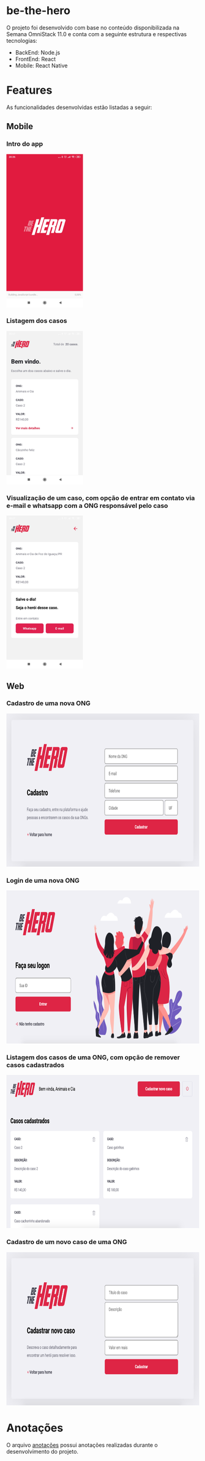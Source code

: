 # be-the-hero
O projeto foi desenvolvido com base no conteúdo disponibilizada na Semana OmniStack 11.0 e conta com a seguinte estrutura e respectivas tecnologias:
* BackEnd: Node.js
* FrontEnd: React
* Mobile: React Native

# Features
As funcionalidades desenvolvidas estão listadas a seguir:

## Mobile
### Intro do app
<img src="https://github.com/marcylanger/be-the-hero/blob/master/capturas-de-tela/app-intro.jpg" data-canonical-src="https://github.com/marcylanger/be-the-hero/blob/master/capturas-de-tela/app-intro.jpg" width="200" height="400" />

### Listagem dos casos
<img src="https://github.com/marcylanger/be-the-hero/blob/master/capturas-de-tela/app-listagem-de-casos.jpg" data-canonical-src="https://github.com/marcylanger/be-the-hero/blob/master/capturas-de-tela/app-listagem-de-casos.jpg" width="200" height="400" />

### Visualização de um caso, com opção de entrar em contato via e-mail e whatsapp com a ONG responsável pelo caso
<img src="https://github.com/marcylanger/be-the-hero/blob/master/capturas-de-tela/app-visualizacao-caso.jpg" data-canonical-src="https://github.com/marcylanger/be-the-hero/blob/master/capturas-de-tela/app-visualizacao-caso.jpg" width="200" height="400" />

## Web
### Cadastro de uma nova ONG
<img src="https://github.com/marcylanger/be-the-hero/blob/master/capturas-de-tela/web-cadastro-ong.png" data-canonical-src="https://github.com/marcylanger/be-the-hero/blob/master/capturas-de-tela/web-cadastro-ong.png" width="800" height="400" />

### Login de uma nova ONG
<img src="https://github.com/marcylanger/be-the-hero/blob/master/capturas-de-tela/web-login.png" data-canonical-src="https://github.com/marcylanger/be-the-hero/blob/master/capturas-de-tela/web-login.png" width="800" height="400" />

### Listagem dos casos de uma ONG, com opção de remover casos cadastrados
<img src="https://github.com/marcylanger/be-the-hero/blob/master/capturas-de-tela/web-listagem-de-casos.png" data-canonical-src="https://github.com/marcylanger/be-the-hero/blob/master/capturas-de-tela/web-listagem-de-casos.png" width="800" height="400" />

### Cadastro de um novo caso de uma ONG
<img src="https://github.com/marcylanger/be-the-hero/blob/master/capturas-de-tela/web-novo-caso.png" data-canonical-src="https://github.com/marcylanger/be-the-hero/blob/master/capturas-de-tela/web-novo-caso.png" width="800" height="400" />

# Anotações
O arquivo [anotações](https://github.com/marcylanger/be-the-hero/blob/master/anota%C3%A7%C3%B5es.txt) possui anotações realizadas durante o desenvolvimento do projeto.

